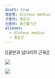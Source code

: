 ```yaml
---
draft: true
영문명: Gluteus medius
구용어: 중둔근
신용어: 중간볼기근
aliases:
  - Gluteus medius
  - 중둔근
---
```


[[골반과 넙다리의 근육]]

![](https://upload.wikimedia.org/wikipedia/commons/thumb/5/5d/Gluteus_medius_muscle_-_animation04.gif/240px-Gluteus_medius_muscle_-_animation04.gif)

![](https://upload.wikimedia.org/wikipedia/commons/thumb/2/29/Gluteus_medius_muscle08.png/500px-Gluteus_medius_muscle08.png)

